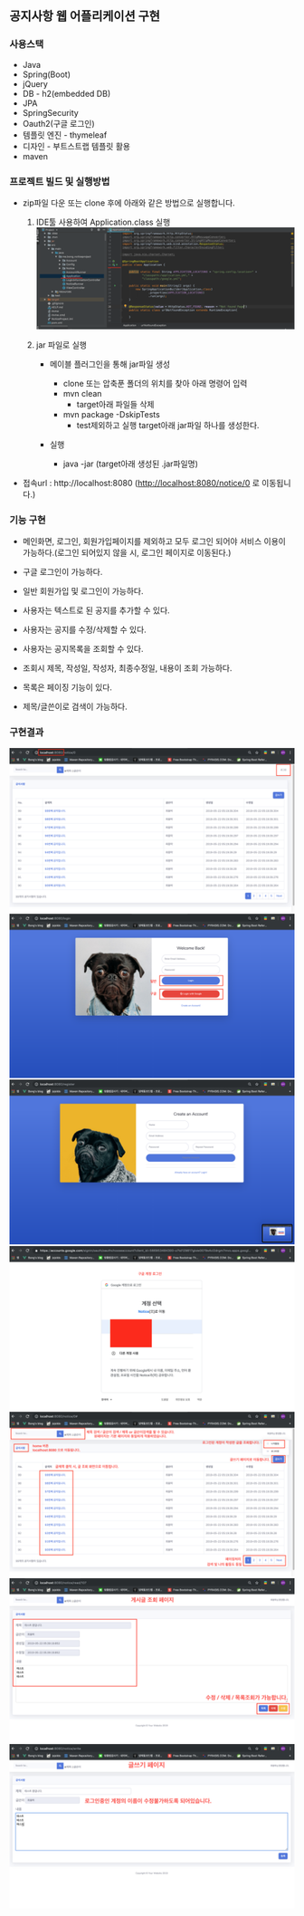 ## 공지사항 웹 어플리케이션 구현

### 사용스택
- Java
- Spring(Boot)
- jQuery
- DB - h2(embedded DB)
- JPA
- SpringSecurity
- Oauth2(구글 로그인)
- 템플릿 엔진 - thymeleaf
- 디자인 - 부트스트랩 템플릿 활용
- maven

### 프로젝트 빌드 및 실행방법
- zip파일 다운 또는 clone 후에 아래와 같은 방법으로 실행합니다.
    1. IDE툴 사용하여 Application.class 실행
        ![noticeP](image/notice-project1.png)

    2. jar 파일로 실행
        - 메이블 플러그인을 통해 jar파일 생성 
            - clone 또는 압축푼 폴더의 위치를 찾아 아래 명령어 입력  
            - mvn clean
                - target아래 파일들 삭제
            - mvn package -DskipTests
                - test제외하고 실행 target아래 jar파일 하나를 생성한다.

        - 실행
            - java -jar (target아래 생성된 .jar파일명)

- 접속url : http://localhost:8080 ([http://localhost:8080/notice/0](http://localhost:8080/notice/0) 로 이동됩니다.)
        
### 기능 구현
- 메인화면, 로그인, 회원가입페이지를 제외하고 모두 로그인 되어야 서비스 이용이 가능하다.(로그인 되어있지 않을 시, 로그인 페이지로 이동된다.)

- 구글 로그인이 가능하다.
- 일반 회원가입 및 로그인이 가능하다.
- 사용자는 텍스트로 된 공지를 추가할 수 있다.
- 사용자는 공지를 수정/삭제할 수 있다.
- 사용자는 공지목록을 조회할 수 있다.
- 조회시 제목, 작성일, 작성자, 최종수정일, 내용이 조회 가능하다.
- 목록은 페이징 기능이 있다.
- 제목/글쓴이로 검색이 가능하다.

### 구현결과
![noticeP](image/notice-project2.png)
![noticeP](image/notice-project3.png)
![noticeP](image/notice-project4.png)
![noticeP](image/notice-project5.png)
![noticeP](image/notice-project6.png)
![noticeP](image/notice-project8.png)
![noticeP](image/notice-project7.png)
